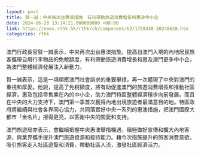 ```yaml
---
layout: post
title: 賀一誠：中央再出台惠澳措施　有利帶動旅遊消費增長和惠及中小企
date: 2024-06-28 13:14:21.000000000 +08:00
link: https://news.rthk.hk/rthk/ch/component/k2/1759438-20240628.htm
categories: rthk
---
```


澳門行政長官賀一誠表示，中央再次出台惠澳措施，提高自澳門入境的內地居民旅客攜帶自用行李物品的免稅額度，有利帶動旅遊消費增長和惠及澳門更多中小企，為澳門整體經濟發展注入新動力。

賀一誠表示，這是一項順應澳門社會訴求的重要舉措，再一次體現了中央對澳門的重視和厚愛。他說，提高了免稅額度，將有助促進澳門的旅遊消費增長和推動社區經濟，惠及包括零售業在內的中小企，助力澳門特區整體經濟穩步向前發展。而且在中央的大力支持下，澳門第一季首次獲得內地出境旅遊者最滿意目的地。特區政府將繼續與社會各界同心協力，共同落實好中央一系列的惠澳措施，把澳門國際大都市「金名片」擦得更亮，以答謝中央的關愛和支持。

澳門旅遊局亦表示，會繼續把握中央惠澳舉措機遇，積極做好宣傳和擴大內地客源，與業界攜手提升澳門旅遊資源和接待能力。藉今次措施提升的旅客消費意欲，吸引旅客走入社區遊覽和消費，帶動社區人流，激發社區經濟活力。
